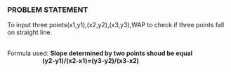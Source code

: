 ### PROBLEM STATEMENT

To input three points(x1,y1),(x2,y2),(x3,y3),WAP to check if three points fall on straight line.

<br>Formula used:  **Slope determined by two points shoud be equal
               <br> &nbsp;  &nbsp;  &nbsp;  &nbsp;  &nbsp;  &nbsp;  &nbsp;  &nbsp;  &nbsp;  &nbsp;  &nbsp;  &nbsp; (y2-y1)/(x2-x1)=(y3-y2)/(x3-x2)**
	   
